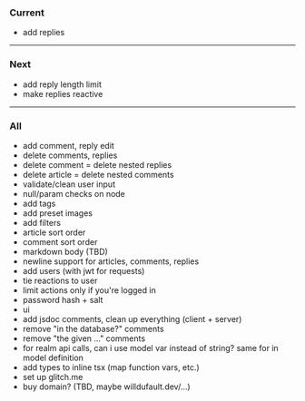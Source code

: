 ### Current

- add replies

---

### Next

- add reply length limit
- make replies reactive

---

### All

- add comment, reply edit
- delete comments, replies
- delete comment = delete nested replies
- delete article = delete nested comments
- validate/clean user input
- null/param checks on node
- add tags
- add preset images
- add filters
- article sort order
- comment sort order
- markdown body (TBD)
- newline support for articles, comments, replies
- add users (with jwt for requests)
- tie reactions to user
- limit actions only if you're logged in
- password hash + salt
- ui
- add jsdoc comments, clean up everything (client + server)
- remove "in the database?" comments
- remove "the given ..." comments
- for realm api calls, can i use model var instead of string? same for in model definition
- add types to inline tsx (map function vars, etc.)
- set up glitch.me
- buy domain? (TBD, maybe willdufault.dev/...)

